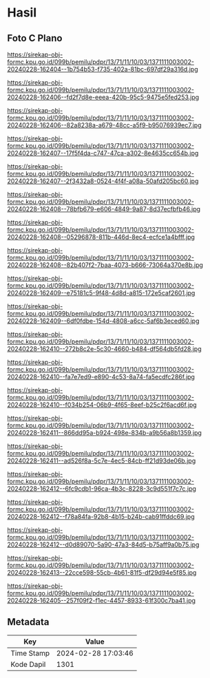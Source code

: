 # Hasil

## Foto C Plano

https://sirekap-obj-formc.kpu.go.id/099b/pemilu/pdpr/13/71/11/10/03/1371111003002-20240228-162404--1b754b53-f735-402a-81bc-697df29a316d.jpg

https://sirekap-obj-formc.kpu.go.id/099b/pemilu/pdpr/13/71/11/10/03/1371111003002-20240228-162406--fd2f7d8e-eeea-420b-95c5-9475e5fed253.jpg

https://sirekap-obj-formc.kpu.go.id/099b/pemilu/pdpr/13/71/11/10/03/1371111003002-20240228-162406--82a8238a-a679-48cc-a5f9-b95076939ec7.jpg

https://sirekap-obj-formc.kpu.go.id/099b/pemilu/pdpr/13/71/11/10/03/1371111003002-20240228-162407--17f5f4da-c747-47ca-a302-8e4635cc654b.jpg

https://sirekap-obj-formc.kpu.go.id/099b/pemilu/pdpr/13/71/11/10/03/1371111003002-20240228-162407--2f3432a8-0524-4f4f-a08a-50afd205bc60.jpg

https://sirekap-obj-formc.kpu.go.id/099b/pemilu/pdpr/13/71/11/10/03/1371111003002-20240228-162408--78bfb679-e606-4849-9a87-8d37ecfbfb46.jpg

https://sirekap-obj-formc.kpu.go.id/099b/pemilu/pdpr/13/71/11/10/03/1371111003002-20240228-162408--05296878-811b-446d-8ec4-ecfce1a4bfff.jpg

https://sirekap-obj-formc.kpu.go.id/099b/pemilu/pdpr/13/71/11/10/03/1371111003002-20240228-162408--82b407f2-7baa-4073-b666-73064a370e8b.jpg

https://sirekap-obj-formc.kpu.go.id/099b/pemilu/pdpr/13/71/11/10/03/1371111003002-20240228-162409--e75181c5-9f48-4d8d-a815-172e5caf2601.jpg

https://sirekap-obj-formc.kpu.go.id/099b/pemilu/pdpr/13/71/11/10/03/1371111003002-20240228-162409--6df0fdbe-154d-4808-a6cc-5af6b3eced60.jpg

https://sirekap-obj-formc.kpu.go.id/099b/pemilu/pdpr/13/71/11/10/03/1371111003002-20240228-162410--272b8c2e-5c30-4660-b484-df564db5fd28.jpg

https://sirekap-obj-formc.kpu.go.id/099b/pemilu/pdpr/13/71/11/10/03/1371111003002-20240228-162410--fa7e7ed9-e890-4c53-8a74-fa5ecdfc286f.jpg

https://sirekap-obj-formc.kpu.go.id/099b/pemilu/pdpr/13/71/11/10/03/1371111003002-20240228-162410--f034b254-06b9-4f65-8eef-b25c2f6acd6f.jpg

https://sirekap-obj-formc.kpu.go.id/099b/pemilu/pdpr/13/71/11/10/03/1371111003002-20240228-162411--866dd95a-b924-498e-834b-a9b56a8b1359.jpg

https://sirekap-obj-formc.kpu.go.id/099b/pemilu/pdpr/13/71/11/10/03/1371111003002-20240228-162411--ad526f8a-5c7e-4ec5-84cb-ff21d93de06b.jpg

https://sirekap-obj-formc.kpu.go.id/099b/pemilu/pdpr/13/71/11/10/03/1371111003002-20240228-162412--6fc9cdb1-96ca-4b3c-8228-3c9d551f7c7c.jpg

https://sirekap-obj-formc.kpu.go.id/099b/pemilu/pdpr/13/71/11/10/03/1371111003002-20240228-162412--f78a84fa-92b8-4b15-b24b-cab91ffddc69.jpg

https://sirekap-obj-formc.kpu.go.id/099b/pemilu/pdpr/13/71/11/10/03/1371111003002-20240228-162412--d0d89070-5a90-47a3-84d5-b75aff9a0b75.jpg

https://sirekap-obj-formc.kpu.go.id/099b/pemilu/pdpr/13/71/11/10/03/1371111003002-20240228-162413--22cce598-55cb-4b61-81f5-df29d94e5f85.jpg

https://sirekap-obj-formc.kpu.go.id/099b/pemilu/pdpr/13/71/11/10/03/1371111003002-20240228-162405--257f09f2-f1ec-4457-8933-61f300c7ba41.jpg


## Metadata

| Key        | Value               |
| ---------- | ------------------- |
| Time Stamp | 2024-02-28 17:03:46 |
| Kode Dapil | 1301                |



